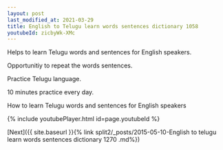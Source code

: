 ```yaml
---
layout: post
last_modified_at: 2021-03-29
title: English to Telugu learn words sentences dictionary 1058 
youtubeId: zicbyWk-XMc
---
```

 
 
Helps to learn Telugu words and sentences for English speakers.

Opportunitiy to repeat the words sentences. 

Practice Telugu language. 
 
10 minutes practice every day. 
 
How to learn Telugu words and sentences for English speakers 
 
{% include youtubePlayer.html id=page.youtubeId %}
 
 
[Next]({{ site.baseurl }}{% link  split2/_posts/2015-05-10-English to telugu learn words sentences dictionary 1270 .md%})
 
